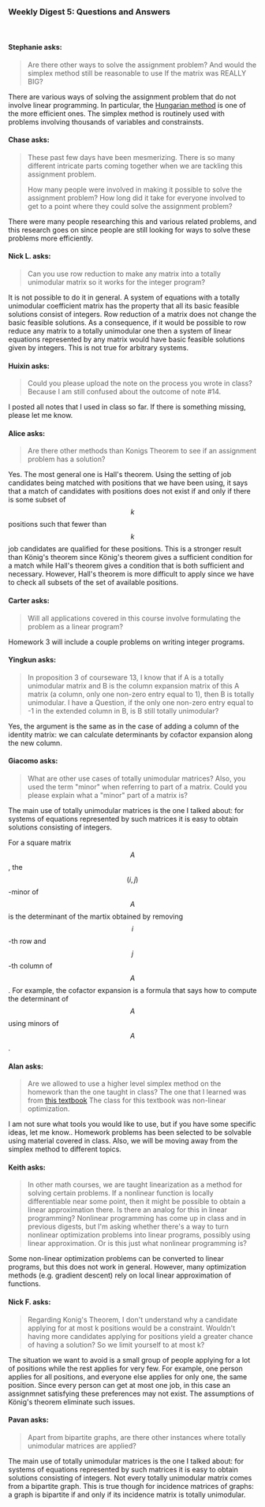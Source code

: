 ### Weekly Digest 5: Questions and Answers

<br/>


#### Stephanie asks:

> Are there other ways to solve the assignment problem?
> And would the simplex method still be reasonable to use
> If the matrix was REALLY BIG?

There are various ways of solving the assignment problem that do not
involve linear programming. In particular, the [Hungarian method](https://en.wikipedia.org/wiki/Hungarian_algorithm)
is one of the more efficient ones. The simplex method is routinely used
with problems involving thousands of variables and constrainsts.


#### Chase asks:

> These past few days have been mesmerizing. There is so many different intricate parts
> coming together when we are tackling this assignment problem.
>
> How many people were involved in making it possible to solve the assignment problem?
> How long did it take for everyone involved to get to a point where they could solve
> the assignment problem?

There were many people researching this and various related problems, and this research
goes on since people are still looking for ways to solve these problems more
efficiently.


#### Nick L. asks:

> Can you use row reduction to make any matrix into a totally unimodular matrix so it works for
> the integer program?

It is not possible to do it in general. A system of equations with a totally unimodular
coefficient matrix has the property that all its basic feasible solutions consist of integers.
Row reduction of a matrix does not change the basic feasible solutions. As a consequence, if
it would be possible to row reduce any matrix to a totally unimodular one then
a system of linear equations represented by any matrix would have basic feasible solutions
given by integers. This is not true for arbitrary systems.


#### Huixin asks:

> Could you please upload the note on the process you wrote in class? Because I am still confused
> about the outcome of note #14.

I posted all notes that I used in class so far. If there is something missing, please
let me know.


#### Alice asks:

> Are there other methods than Konigs Theorem to see if an assignment problem has a solution?

Yes. The most general one is Hall's theorem. Using the setting of job candidates being matched
with positions that we have been using, it says that a match of candidates with positions does
not exist if and only if there is some subset of $$k$$ positions such that fewer than $$k$$
job candidates are qualified for these positions. This is a stronger result than K&ouml;nig's
theorem since K&ouml;nig's theorem gives a sufficient condition for a match while Hall's
theorem gives a condition that is both sufficient and necessary. However, Hall's theorem is
more difficult to apply since we have to check all subsets of the set of available positions.


#### Carter asks:

> Will all applications covered in this course involve formulating the problem as a linear program?

Homework 3 will include a couple problems on writing integer programs.


#### Yingkun asks:

> In proposition 3 of courseware 13, I know that if A is a totally unimodular matrix and B is the column
> expansion matrix of this A matrix (a column, only one non-zero entry equal to 1), then B is totally unimodular.
> I have a Question, if the only one non-zero entry equal to -1 in the extended column in B, is B still totally
> unimodular?

Yes, the argument is the same as in the case of adding a column of the identity matrix:
we can calculate determinants by cofactor expansion along the new column.


#### Giacomo asks:

> What are other use cases of totally unimodular matrices? Also, you used the term "minor"
> when referring to part of a matrix. Could you please explain what a "minor" part of a matrix is?

The main use of totally unimodular matrices is the one I talked about: for systems of equations represented
by such matrices it is easy to obtain solutions consisting of integers.

For a square matrix $$A$$, the $$(i, j)$$-minor of $$A$$ is the determinant of the martix obtained by
removing $$i$$-th row and $$j$$-th column of $$A$$. For example, the cofactor expansion is a formula
that says how to compute the determinant of $$A$$ using minors of $$A$$.


#### Alan asks:

> Are we allowed to use a higher level simplex method on the homework than the one taught in class? The one that
> I learned was from [this textbook](http://www.math.chalmers.se/Math/Grundutb/CTH/tma947/0405/kompendium_sub.pdf)
> The class for this textbook was non-linear optimization.

I am not sure what tools you would like to use, but if you have some specific ideas, let me know..
Homework problems has been selected to be solvable using material covered in class.
Also, we will be moving away from the simplex method to different topics.


#### Keith asks:

> In other math courses, we are taught linearization as a method for solving certain problems. If a nonlinear
> function is locally differentiable near some point, then it might be possible to obtain a linear approximation there.
> Is there an analog for this in linear programming? Nonlinear programming has come up in class and in previous digests,
> but I'm asking whether there's a way to turn nonlinear optimization problems into linear programs, possibly using
> linear approximation. Or is this just what nonlinear programming is?

Some non-linear optimization problems can be converted to linear programs, but this does not work in general.
However, many optimization methods (e.g. gradient descent) rely on local linear approximation of functions.

#### Nick F. asks:

> Regarding Konig's Theorem, I don't understand why a candidate applying for at most k positions would be a constraint.
> Wouldn't having more candidates applying for positions yield a greater chance of having a solution? So we
> limit yourself to at most k?

The situation we want to avoid is a small group of people applying for a lot of positions while the rest applies
for very few. For example, one person applies for all positions, and everyone else applies for only one, the same
position. Since every person can get at most one job, in this case an assignmnet satisfying these preferences
may not exist. The assumptions of K&ouml;nig's theorem eliminate such issues.

#### Pavan asks:

> Apart from bipartite graphs, are there other instances where totally unimodular matrices are applied?

The main use of totally unimodular matrices is the one I talked about: for systems of equations represented
by such matrices it is easy to obtain solutions consisting of integers. Not every totally unimodular matrix
comes from a bipartite graph. This is true though for incidence matrices of graphs: a graph is bipartite
if and only if its incidence matrix is totally unimodular.




